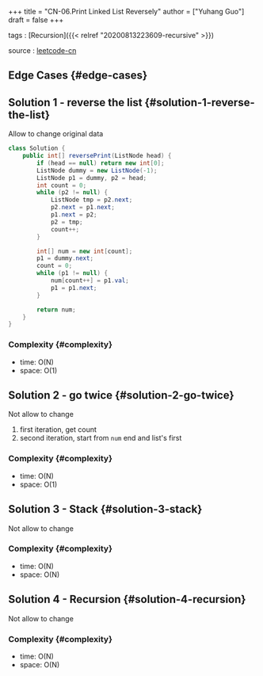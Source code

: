 +++
title = "CN-06.Print Linked List Reversely"
author = ["Yuhang Guo"]
draft = false
+++

tags
: [Recursion]({{< relref "20200813223609-recursive" >}})

source
: [leetcode-cn](https://leetcode-cn.com/problems/cong-wei-dao-tou-da-yin-lian-biao-lcof/)


## Edge Cases {#edge-cases}


## Solution 1 - reverse the list {#solution-1-reverse-the-list}

Allow to change original data

```java
class Solution {
    public int[] reversePrint(ListNode head) {
        if (head == null) return new int[0];
        ListNode dummy = new ListNode(-1);
        ListNode p1 = dummy, p2 = head;
        int count = 0;
        while (p2 != null) {
            ListNode tmp = p2.next;
            p2.next = p1.next;
            p1.next = p2;
            p2 = tmp;
            count++;
        }

        int[] num = new int[count];
        p1 = dummy.next;
        count = 0;
        while (p1 != null) {
            num[count++] = p1.val;
            p1 = p1.next;
        }

        return num;
    }
}
```


### Complexity {#complexity}

-   time: O(N)
-   space: O(1)


## Solution 2 - go twice {#solution-2-go-twice}

Not allow to change

1.  first iteration, get count
2.  second iteration, start from `num` end and list's first


### Complexity {#complexity}

-   time: O(N)
-   space: O(1)


## Solution 3 - Stack {#solution-3-stack}

Not allow to change


### Complexity {#complexity}

-   time: O(N)
-   space: O(N)


## Solution 4 - Recursion {#solution-4-recursion}

Not allow to change


### Complexity {#complexity}

-   time: O(N)
-   space: O(N)
